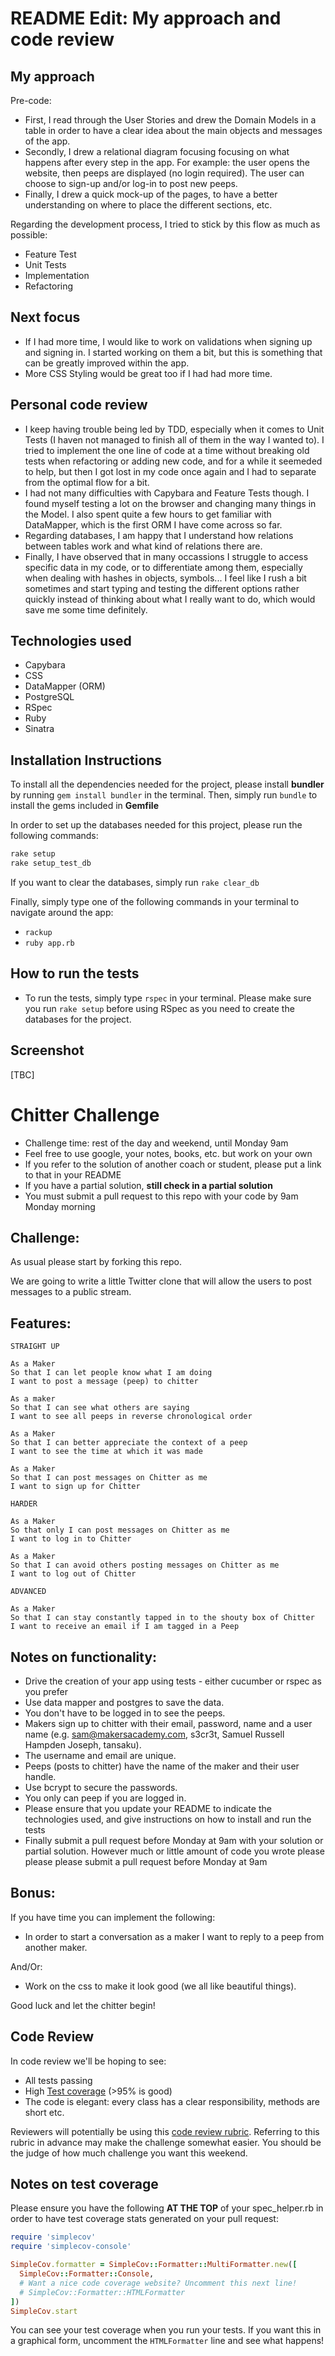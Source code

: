 README Edit: My approach and code review
=================

My approach
------
Pre-code:
* First, I read through the User Stories and drew the Domain Models in a table in order to have a clear idea about the main objects and messages of the app.
* Secondly, I drew a relational diagram focusing focusing on what happens after every step in the app. For example: the user opens the website, then peeps are displayed (no login required). The user can choose to sign-up and/or log-in to post new peeps.
* Finally, I drew a quick mock-up of the pages, to have a better understanding on where to place the different sections, etc.

Regarding the development process, I tried to stick by this flow as much as possible:
* Feature Test
* Unit Tests
* Implementation
* Refactoring

Next focus
------

* If I had more time, I would like to work on validations when signing up and signing in. I started working on them a bit, but this is something that can be greatly improved within the app.
* More CSS Styling would be great too if I had had more time.

Personal code review
------

* I keep having trouble being led by TDD, especially when it comes to Unit Tests (I haven not managed to finish all of them in the way I wanted to). I tried to implement the one line of code at a time without breaking old tests when refactoring or adding new code, and for a while it seemeded to help, but then I got lost in my code once again and I had to separate from the optimal flow for a bit.
* I had not many difficulties with Capybara and Feature Tests though. I found myself testing a lot on the browser and changing many things in the Model. I also spent quite a few hours to get familiar with DataMapper, which is the first ORM I have come across so far.
* Regarding databases, I am happy that I understand how relations between tables work and what kind of relations there are.
* Finally, I have observed that in many occassions I struggle to access specific data in my code, or to differentiate among them, especially when dealing with hashes in objects, symbols... I feel like I rush a bit sometimes and start typing and testing the different options rather quickly instead of thinking about what I really want to do, which would save me some time definitely.


Technologies used
------

* Capybara
* CSS
* DataMapper (ORM)
* PostgreSQL
* RSpec
* Ruby
* Sinatra


Installation Instructions
------
To install all the dependencies needed for the project, please install **bundler** by running ```gem install bundler``` in the terminal. Then, simply run ```bundle``` to install the gems included in **Gemfile**

In order to set up the databases needed for this project, please run the following commands:
```rake
rake setup
rake setup_test_db
```

If you want to clear the databases, simply run ```rake clear_db```

Finally, simply type one of the following commands in your terminal to navigate around the app:
* ```rackup```
* ```ruby app.rb```

How to run the tests
------

* To run the tests, simply type ```rspec``` in your terminal. Please make sure you run ```rake setup``` before using RSpec as you need to create the databases for the project.

Screenshot
------

[TBC]

Chitter Challenge
=================

* Challenge time: rest of the day and weekend, until Monday 9am
* Feel free to use google, your notes, books, etc. but work on your own
* If you refer to the solution of another coach or student, please put a link to that in your README
* If you have a partial solution, **still check in a partial solution**
* You must submit a pull request to this repo with your code by 9am Monday morning

Challenge:
-------

As usual please start by forking this repo.

We are going to write a little Twitter clone that will allow the users to post messages to a public stream.

Features:
-------

```
STRAIGHT UP

As a Maker
So that I can let people know what I am doing  
I want to post a message (peep) to chitter

As a maker
So that I can see what others are saying  
I want to see all peeps in reverse chronological order

As a Maker
So that I can better appreciate the context of a peep
I want to see the time at which it was made

As a Maker
So that I can post messages on Chitter as me
I want to sign up for Chitter

HARDER

As a Maker
So that only I can post messages on Chitter as me
I want to log in to Chitter

As a Maker
So that I can avoid others posting messages on Chitter as me
I want to log out of Chitter

ADVANCED

As a Maker
So that I can stay constantly tapped in to the shouty box of Chitter
I want to receive an email if I am tagged in a Peep
```

Notes on functionality:
------

* Drive the creation of your app using tests - either cucumber or rspec as you prefer
* Use data mapper and postgres to save the data.
* You don't have to be logged in to see the peeps.
* Makers sign up to chitter with their email, password, name and a user name (e.g. sam@makersacademy.com, s3cr3t, Samuel Russell Hampden Joseph, tansaku).
* The username and email are unique.
* Peeps (posts to chitter) have the name of the maker and their user handle.
* Use bcrypt to secure the passwords.
* You only can peep if you are logged in.
* Please ensure that you update your README to indicate the technologies used, and give instructions on how to install and run the tests
* Finally submit a pull request before Monday at 9am with your solution or partial solution.  However much or little amount of code you wrote please please please submit a pull request before Monday at 9am

Bonus:
-----

If you have time you can implement the following:

* In order to start a conversation as a maker I want to reply to a peep from another maker.

And/Or:

* Work on the css to make it look good (we all like beautiful things).

Good luck and let the chitter begin!

Code Review
-----------

In code review we'll be hoping to see:

* All tests passing
* High [Test coverage](https://github.com/makersacademy/course/blob/master/pills/test_coverage.md) (>95% is good)
* The code is elegant: every class has a clear responsibility, methods are short etc.

Reviewers will potentially be using this [code review rubric](docs/review.md).  Referring to this rubric in advance may make the challenge somewhat easier.  You should be the judge of how much challenge you want this weekend.

Notes on test coverage
----------------------

Please ensure you have the following **AT THE TOP** of your spec_helper.rb in order to have test coverage stats generated
on your pull request:

```ruby
require 'simplecov'
require 'simplecov-console'

SimpleCov.formatter = SimpleCov::Formatter::MultiFormatter.new([
  SimpleCov::Formatter::Console,
  # Want a nice code coverage website? Uncomment this next line!
  # SimpleCov::Formatter::HTMLFormatter
])
SimpleCov.start
```

You can see your test coverage when you run your tests. If you want this in a graphical form, uncomment the `HTMLFormatter` line and see what happens!
